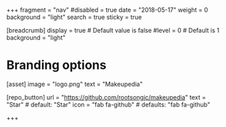 +++
fragment = "nav"
#disabled = true
date = "2018-05-17"
weight = 0
background = "light"
search = true
sticky = true

[breadcrumb]
  display = true # Default value is false
  #level = 0 # Default is 1
  background = "light"

# Branding options
[asset]
  image = "logo.png"
  text = "Makeupedia"

[repo_button]
  url = "https://github.com/rootsongjc/makeupedia"
  text = "Star" # default: "Star"
  icon = "fab fa-github" # defaults: "fab fa-github"

+++

